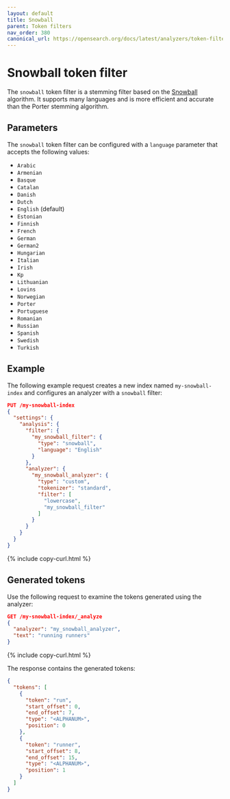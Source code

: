 ```yaml
---
layout: default
title: Snowball
parent: Token filters
nav_order: 380
canonical_url: https://opensearch.org/docs/latest/analyzers/token-filters/snowball/
---
```


# Snowball token filter

The `snowball` token filter is a stemming filter based on the [Snowball](https://snowballstem.org/) algorithm. It supports many languages and is more efficient and accurate than the Porter stemming algorithm.

## Parameters

The `snowball` token filter can be configured with a `language` parameter that accepts the following values:

- `Arabic`
- `Armenian`
- `Basque`
- `Catalan`
- `Danish`
- `Dutch`
- `English` (default)
- `Estonian`
- `Finnish`
- `French`
- `German`
- `German2` 
- `Hungarian`
- `Italian`
- `Irish`
- `Kp`
- `Lithuanian`
- `Lovins`
- `Norwegian`
- `Porter`
- `Portuguese`
- `Romanian`
- `Russian`
- `Spanish`
- `Swedish`
- `Turkish`

## Example

The following example request creates a new index named `my-snowball-index` and configures an analyzer with a `snowball` filter:

```json
PUT /my-snowball-index
{
  "settings": {
    "analysis": {
      "filter": {
        "my_snowball_filter": {
          "type": "snowball",
          "language": "English"
        }
      },
      "analyzer": {
        "my_snowball_analyzer": {
          "type": "custom",
          "tokenizer": "standard",
          "filter": [
            "lowercase",
            "my_snowball_filter"
          ]
        }
      }
    }
  }
}
```
{% include copy-curl.html %}

## Generated tokens

Use the following request to examine the tokens generated using the analyzer:

```json
GET /my-snowball-index/_analyze
{
  "analyzer": "my_snowball_analyzer",
  "text": "running runners"
}
```
{% include copy-curl.html %}

The response contains the generated tokens:

```json
{
  "tokens": [
    {
      "token": "run",
      "start_offset": 0,
      "end_offset": 7,
      "type": "<ALPHANUM>",
      "position": 0
    },
    {
      "token": "runner",
      "start_offset": 8,
      "end_offset": 15,
      "type": "<ALPHANUM>",
      "position": 1
    }
  ]
}
```